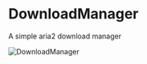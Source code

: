 # DownloadManager
A simple aria2 download manager

![DownloadManager](https://i.imgur.com/zZ4MqUs.png)
